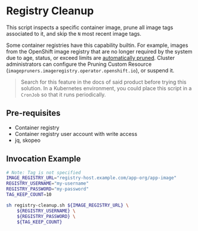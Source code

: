 # Registry Cleanup

This script inspects a specific container image, prune all image tags associated to it, and skip the `N` most recent image tags.

Some container registries have this capability builtin. For example, images from the OpenShift image registry that are no longer required by the system due to age, status, or exceed limits are [automatically pruned](https://docs.openshift.com/container-platform/4.11/applications/pruning-objects.html#pruning-images_pruning-objects). Cluster administrators can configure the Pruning Custom Resource (`imagepruners.imageregistry.operator.openshift.io`), or suspend it. 

> Search for this feature in the docs of said product before trying this solution. In a Kubernetes environment, you could place this script in a `CronJob` so that it runs periodically.

## Pre-requisites

- Container registry
- Container registry user account with write access
- jq, skopeo

## Invocation Example

```bash
# Note: Tag is not specified
IMAGE_REGISTRY_URL="registry-host.example.com/app-org/app-image"
REGISTRY_USERNAME="my-username"
REGISTRY_PASSWORD="my-password"
TAG_KEEP_COUNT=10

sh registry-cleanup.sh ${IMAGE_REGISTRY_URL} \
    ${REGISTRY_USERNAME} \
    ${REGISTRY_PASSWORD} \
    ${TAG_KEEP_COUNT}
```
